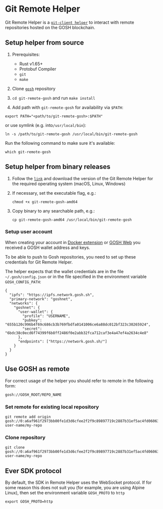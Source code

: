 # Git Remote Helper

Git Remote Helper is a [`git-client helper`](https://git-scm.com/docs/gitremote-helpers#_description) to interact with remote repositories hosted on the GOSH blockchain.

## Setup helper from source

1. Prerequisites:

      - Rust v1.65+
      - Protobuf Compiler
      - `git`
      - `make`

2. Clone [`gosh`](https://github.com/gosh-sh/gosh) repository
3. `cd git-remote-gosh` and run `make install`
4. Add path with `git-remote-gosh` for availability via `$PATH`:

```
export PATH="<path/to/git-remote-gosh>:$PATH"
```

or use symlink  (e.g. into`/usr/local/bin`):

```
ln -s /path/to/git-remote-gosh /usr/local/bin/git-remote-gosh
```

Run the following command to make sure it's available:

```
which git-remote-gosh
```

## Setup helper from binary releases

1. Follow the [`link`](https://github.com/gosh-sh/gosh/releases)
and download the version of the Git Remote Helper for the required operating system (macOS, Linux, Windows)

2. If necessary, set the executable flag, e.g.:

      `chmod +x git-remote-gosh-amd64`

3. Copy binary to any searchable path, e.g.:

      `cp git-remote-gosh-amd64 /usr/local/bin/git-remote-gosh`

### Setup user account

When creating your account in [Docker extension](docker-extension.md) or [GOSH Web](gosh-web.md) you received a GOSH wallet address and keys.

To be able to push to Gosh repositories, you need to set up these credentials for Git Remote Helper.

The helper expects that the wallet credentials are in the file `~/.gosh/config.json` or in the file specified in the environment variable `GOSH_CONFIG_PATH`:

```
{
  "ipfs": "https://ipfs.network.gosh.sh",
  "primary-network": "goshnet",
  "networks": {
    "goshnet": {
      "user-wallet": {
        "profile": "USERNAME",
        "pubkey": "655b120c996b4f69c686cb3b769fbdfa0141006ce6a88dc012bf323c30265924",
        "secret": "6bdc38c0ecd6f74399f6b8ff2486f0e2abb32fca712caf3e4a47ef4a2634c4e8"
      },
      "endpoints": ["https://network.gosh.sh/"]
    }
  }
}
```

## Use GOSH as remote

For correct usage of the helper you should refer to remote in the following form:

```
gosh://GOSH_ROOT/REPO_NAME
```

### Set remote for existing local repository

```
git remote add origin gosh://0:a6af961f2973bb00fe1d3d6cfee2f2f9c89897719c2887b31ef5ac4fd060638f/my-user-name/my-repo
```

### Clone repository

```
git clone gosh://0:a6af961f2973bb00fe1d3d6cfee2f2f9c89897719c2887b31ef5ac4fd060638f/my-user-name/my-repo
```

## Ever SDK protocol

By default, the SDK in Remote Helper uses the WebSocket protocol. If for some reason this does not suit you (for example, you are using Alpine Linux), then set the environment variable `GOSH_PROTO` to `http`

```
export GOSH_PROTO=http
```
